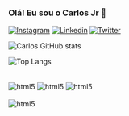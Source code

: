 ### Olá! Eu sou o Carlos Jr 👋

[![Instagram](https://img.shields.io/badge/Instagram-E4405F?style=for-the-badge&logo=instagram&logoColor=white)](https://www.instagram.com/carlosjrdev/)
[![Linkedin](https://img.shields.io/badge/LinkedIn-0077B5?style=for-the-badge&logo=linkedin&logoColor=white)](https://www.linkedin.com/in/carlos-jr-2282a2235/)
[![Twitter](https://img.shields.io/badge/Twitter-1DA1F2?style=for-the-badge&logo=twitter&logoColor=white)](https://twitter.com/carlosjrdev)

![Carlos GitHub stats](https://github-readme-stats.vercel.app/api?username=carlosjrdev&show_icons=true&theme=dark)

![Top Langs](https://github-readme-stats.vercel.app/api/top-langs/?username=carlosjrdev)

<div style="display": inline_block"><br/>
  <img align="center" alt="html5" src="https://img.shields.io/badge/HTML5-E34F26?style=for-the-badge&logo=html5&logoColor=white" />
  <img align="center" alt="html5" src="https://img.shields.io/badge/CSS3-1572B6?style=for-the-badge&logo=css3&logoColor=white" />
  <img align="center" alt="html5" src="https://img.shields.io/badge/JavaScript-F7DF1E?style=for-the-badge&logo=javascript&logoColor=black" />
</div>
        
<div style="display": inline_block"><br/>
  <img align="center" alt="html5" src="https://img.shields.io/badge/Figma-F24E1E?style=for-the-badge&logo=figma&logoColor=white" />
</div>                                                                                                                                      
                                                                                                                                     
